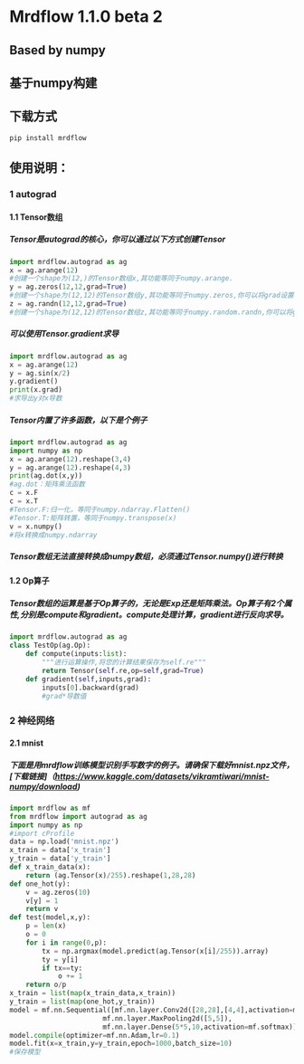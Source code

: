 # Mrdflow 1.1.0 beta 2
## Based by numpy

## 基于numpy构建

## 下载方式
```
pip install mrdflow
```

## 使用说明：
### 1 autograd
#### 1.1 Tensor数组
##### Tensor是autograd的核心，你可以通过以下方式创建Tensor
```Python
import mrdflow.autograd as ag
x = ag.arange(12)
#创建一个shape为(12,)的Tensor数组x,其功能等同于numpy.arange.
y = ag.zeros(12,12,grad=True)
#创建一个shape为(12,12)的Tensor数组y,其功能等同于numpy.zeros,你可以将grad设置为True，这样可以自动求导
z = ag.randn(12,12,grad=True)
#创建一个shape为(12,12)的Tensor数组z,其功能等同于numpy.random.randn,你可以将grad设置为True，这样可以自动求导
```
##### 可以使用Tensor.gradient求导
``` Python
import mrdflow.autograd as ag
x = ag.arange(12)
y = ag.sin(x/2)
y.gradient()
print(x.grad)
#求导出y对x导数
```
##### Tensor内置了许多函数，以下是个例子
``` Python
import mrdflow.autograd as ag
import numpy as np
x = ag.arange(12).reshape(3,4)
y = ag.arange(12).reshape(4,3)
print(ag.dot(x,y))
#ag.dot：矩阵乘法函数
c = x.F
c = x.T
#Tensor.F:归一化，等同于numpy.ndarray.Flatten()
#Tensor.T:矩阵转置，等同于numpy.transpose(x)
v = x.numpy()
#将x转换成numpy.ndarray
```
##### Tensor数组无法直接转换成numpy数组，必须通过Tensor.numpy()进行转换

#### 1.2 Op算子
##### Tensor数组的运算是基于Op算子的，无论是Exp还是矩阵乘法。Op算子有2个属性,分别是compute和gradient。compute处理计算，gradient进行反向求导。
``` Python
import mrdflow.autograd as ag
class TestOp(ag.Op):
    def compute(inputs:list):
        """进行运算操作,将您的计算结果保存为self.re"""
        return Tensor(self.re,op=self,grad=True)
    def gradient(self,inputs,grad):
        inputs[0].backward(grad)
        #grad*导数值
```
### 2 神经网络
#### 2.1 mnist
##### 下面是用mrdflow训练模型识别手写数字的例子。请确保下载好mnist.npz文件，[下载链接]（https://www.kaggle.com/datasets/vikramtiwari/mnist-numpy/download)
``` Python
import mrdflow as mf
from mrdflow import autograd as ag
import numpy as np
#import cProfile
data = np.load('mnist.npz')
x_train = data['x_train']
y_train = data['y_train']
def x_train_data(x):
    return (ag.Tensor(x)/255).reshape(1,28,28)
def one_hot(y):
    v = ag.zeros(10)
    v[y] = 1
    return v
def test(model,x,y):
    p = len(x)
    o = 0
    for i in range(0,p):
        tx = np.argmax(model.predict(ag.Tensor(x[i]/255)).array)
        ty = y[i]
        if tx==ty:
            o += 1
    return o/p
x_train = list(map(x_train_data,x_train))
y_train = list(map(one_hot,y_train))
model = mf.nn.Sequential([mf.nn.layer.Conv2d([28,28],[4,4],activation=mf.relu,pad='VALID'),
                       mf.nn.layer.MaxPooling2d([5,5]),
                       mf.nn.layer.Dense(5*5,10,activation=mf.softmax)])
model.compile(optimizer=mf.nn.Adam,lr=0.1)
model.fit(x=x_train,y=y_train,epoch=1000,batch_size=10)
#保存模型
```
